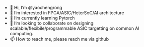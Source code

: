 - 👋 Hi, I’m @yaochengrong
- 👀 I’m interested in FPGA/ASIC/HeterSoC/AI architecture
- 🌱 I’m currently learning Pytorch
- 💞️ I’m looking to collaborate on designing scalable/flexibile/programmable ASIC targetting on common AI computing.
- 📫 How to reach me, please reach me via github

<!---
yaochengrong/yaochengrong is a ✨ special ✨ repository because its `README.md` (this file) appears on your GitHub profile.
You can click the Preview link to take a look at your changes.
--->
